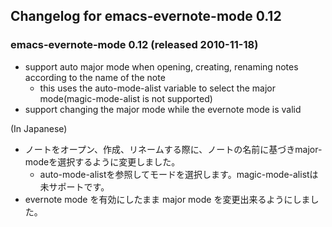 ## Changelog for emacs-evernote-mode 0.12 ##

### **emacs-evernote-mode 0.12** (released 2010-11-18) ###

  * support auto major mode when opening, creating, renaming notes according to the name of the note
    * this uses the auto-mode-alist variable to select the major mode(magic-mode-alist is not supported)
  * support changing the major mode while the evernote mode is valid

(In Japanese)

  * ノートをオープン、作成、リネームする際に、ノートの名前に基づきmajor-modeを選択するように変更しました。
    * auto-mode-alistを参照してモードを選択します。magic-mode-alistは未サポートです。
  * evernote mode を有効にしたまま major mode を変更出来るようにしました。